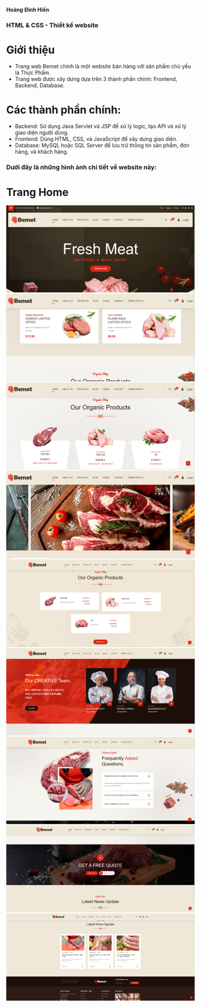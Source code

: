 #### Hoàng Đình Hiến
 ### HTML & CSS - Thiết kế website 
 # Giới thiệu
 - Trang web Bemet chính là một website bán hàng với sản phẩm chủ yếu là Thực Phẩm.
 - Trang web được xây dưng dựa trên 3 thành phần chính: Frontend, Backend, Database.
 # Các thành phần chính:
  - Backend: Sử dụng Java Servlet và JSP để xử lý logic, tạo API và xử lý giao diện người dùng.
  - Frontend: Dùng HTML, CSS, và JavaScript để xây dựng giao diện.
  - Database: MySQL hoặc SQL Server để lưu trữ thông tin sản phẩm, đơn hàng, và khách hàng.
### Dưới đây là những hình ảnh chi tiết về website này:
# Trang Home
![example](./images/home1.PNG)
![example](./images/home2.PNG)
![example](./images/home3.PNG)
![example](./images/home4.PNG)
![example](./images/home5.PNG)
![example](./images/home6.PNG)
![example](./images/home7.PNG)
![example](./images/home8.PNG)
![example](./images/home9.PNG)
